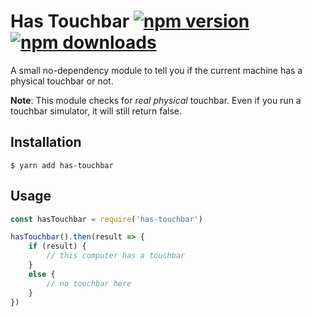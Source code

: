# Has Touchbar [![npm version](https://img.shields.io/npm/v/has-touchbar.svg?style=flat-square)](https://www.npmjs.com/package/has-touchbar) [![npm downloads](https://img.shields.io/npm/dm/has-touchbar.svg?style=flat-square)](https://www.npmjs.com/package/has-touchbar)

A small no-dependency module to tell you if the current machine has a physical touchbar or not.

**Note**: This module checks for *real physical* touchbar. Even if you run a touchbar simulator, it will still return false.

## Installation

```shell
$ yarn add has-touchbar
```

## Usage

```js
const hasTouchbar = require('has-touchbar')

hasTouchbar().then(result => {
    if (result) {
        // this computer has a touchbar
    }
    else {
        // no touchbar here
    }
})
```
